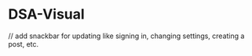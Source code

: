 # DSA-Visual

// add snackbar for updating like signing in, changing settings, creating a post, etc.